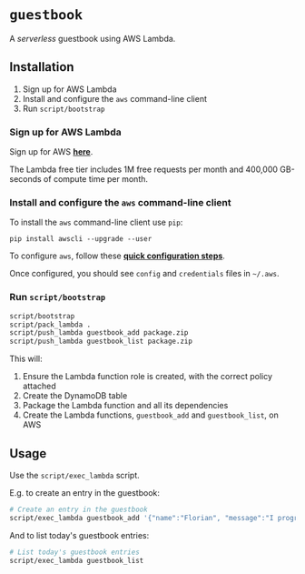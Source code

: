 # `guestbook`

A _serverless_ guestbook using AWS Lambda.

## Installation

1. Sign up for AWS Lambda
1. Install and configure the `aws` command-line client
1. Run `script/bootstrap`

### Sign up for AWS Lambda

Sign up for AWS [**here**](https://aws.amazon.com/).

The Lambda free tier includes 1M free requests per month and 400,000 GB-seconds of compute time per month.

### Install and configure the `aws` command-line client

To install the `aws` command-line client use `pip`:

```
pip install awscli --upgrade --user
```

To configure `aws`, follow these [**quick configuration steps**](https://docs.aws.amazon.com/cli/latest/userguide/cli-chap-getting-started.html#cli-quick-configuration).

Once configured, you should see `config` and `credentials` files in `~/.aws`.

### Run `script/bootstrap`

```bash
script/bootstrap
script/pack_lambda .
script/push_lambda guestbook_add package.zip
script/push_lambda guestbook_list package.zip
```

This will:

1. Ensure the Lambda function role is created, with the correct policy attached
1. Create the DynamoDB table
1. Package the Lambda function and all its dependencies
1. Create the Lambda functions, `guestbook_add` and `guestbook_list`, on AWS

## Usage

Use the `script/exec_lambda` script.

E.g. to create an entry in the guestbook:

```bash
# Create an entry in the guestbook
script/exec_lambda guestbook_add '{"name":"Florian", "message":"I program my home computer, beam myself into the future"}'
```

And to list today's guestbook entries:

```bash
# List today's guestbook entries
script/exec_lambda guestbook_list
```
